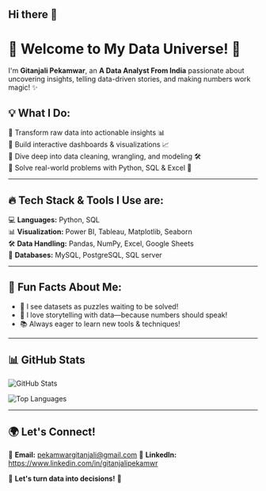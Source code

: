 ## Hi there 👋

# 🚀 Welcome to My Data Universe! 🌌  

I'm **Gitanjali Pekamwar**, an **A Data Analyst From India** passionate about uncovering insights, telling data-driven stories, and making numbers work magic! ✨  

## 💡 What I Do:  
🔹 Transform raw data into actionable insights 📊  
🔹 Build interactive dashboards & visualizations 📈  
🔹 Dive deep into data cleaning, wrangling, and modeling 🛠️  
🔹 Solve real-world problems with Python, SQL & Excel 🧩  

---

## 🔥 Tech Stack & Tools I Use are:  
💻 **Languages:** Python, SQL  
📊 **Visualization:** Power BI, Tableau, Matplotlib, Seaborn  
🛠️ **Data Handling:** Pandas, NumPy, Excel, Google Sheets  
📂 **Databases:** MySQL, PostgreSQL, SQL server  

---

## 🌟 Fun Facts About Me:  
- 🚀 I see datasets as puzzles waiting to be solved!  
- 📖 I love storytelling with data—because numbers should speak!  
- 📚 Always eager to learn new tools & techniques!  

---

## 📊 GitHub Stats  

![GitHub Stats](https://github-readme-stats.vercel.app/api?username=GitanjaliPekamwar&show_icons=true&theme=radical)  

![Top Languages](https://github-readme-stats.vercel.app/api/top-langs/?username=GitanjaliPekamwar&layout=compact&theme=radical)  

---

## 🌍 Let's Connect!  
📩 **Email:** pekamwargitanjali@gmail.com
🔗 **LinkedIn:** https://www.linkedin.com/in/gitanjalipekamwr

🚀 **Let's turn data into decisions!** 🎯  
